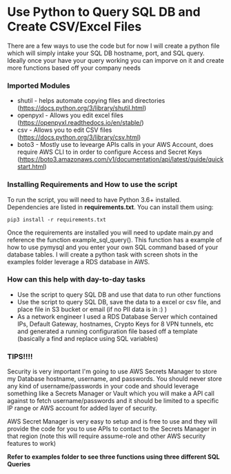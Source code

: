 # Use Python to Query SQL DB and Create CSV/Excel Files
There are a few ways to use the code but for now I will create a python file which will simply intake your SQL DB hostname, port, and SQL query. Ideally once your have your query working you can imporve on it and create more functions based off your company needs

### Imported Modules

- shutil - helps automate copying files and directories (https://docs.python.org/3/library/shutil.html)
- openpyxl - Allows you edit excel files (https://openpyxl.readthedocs.io/en/stable/)
- csv - Allows you to edit CSV files (https://docs.python.org/3/library/csv.html)
- boto3 - Mostly use to levearge APIs calls in your AWS Account, does require AWS CLI to in order to configure Access and Secret Keys (https://boto3.amazonaws.com/v1/documentation/api/latest/guide/quickstart.html)

### Installing Requirements and How to use the script

To run the script, you will need to have Python 3.6+ installed.  
Dependencies are listed in **requirements.txt**. You can install them using:  
```
pip3 install -r requirements.txt
```

Once the requirements are installed you will need to update main.py and reference the function example_sql_query(). This function has a example of how to use pymysql and you enter your own SQL command based of your database tables. I will create a python task with screen shots in the examples folder leverage a RDS database in AWS. 


### How can this help with day-to-day tasks

- Use the script to query SQL DB and use that data to run other functions
- Use the script to query SQL DB, save the data to a excel or csv  file, and place file in S3 bucket or email (if no PII data is in :) )
- As a network engineer I used a RDS Database Server which contained IPs, Default Gateway, hostnames, Crypto Keys for 8 VPN tunnels, etc and generated a running configuration file based off a template (basically a find and replace using SQL variables) 

### TIPS!!!!

Security is very important I'm going to use AWS Secrets Manager to store my Database hostname, username, and passwords. You should never store any kind of username/passwords in your code and should leverage something like a Secrets Manager or Vault which you will make a API call against to fetch username/passwords and it should be limited to a specific IP range or AWS account for added layer of security.

AWS Secret Manager is very easy to setup and is free to use and they will provide the code for you to use APIs to contact to the Secrets Manager in that region (note this will require assume-role and other AWS security features to work)

**Refer to examples folder to see three functions using three different SQL Queries**

<!--- ![](https://github.com/pyjoepy06/sql_python_query/blob/main/docs/aws_secrets_manager.GIF) --->

<!--- img src="https://github.com/pyjoepy06/sql_python_query/blob/main/docs/aws_secrets_manager.GIF" width="20000" height="400" /> --->